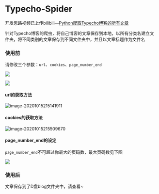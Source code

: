 # Typecho-Spider

开发思路视频已上传bilibili—[Python爬取Typecho博客的所有文章](https://www.bilibili.com/video/BV1PA411E7N4)

针对Typecho博客的爬虫，将自己博客的文章保存到本地，以所有分类名建立文件夹，将不同类别的文章保存到不同文件夹中，并且以文章标题作为文件名

### 使用前

请修改三个参数：`url`、`cookies`、`page_number_end`

![](https://i.loli.net/2020/10/15/XwS32saufAdjEIq.png)

![](https://i.loli.net/2020/10/15/i5JIrxEz4pv3Qen.png)

#### url的获取方法

![image-20201015215141911](https://i.loli.net/2020/10/15/VbgRaXBK6HJm7fN.png)

#### cookies的获取方法

![image-20201015215509670](https://i.loli.net/2020/10/15/VUdRS3YefjkqlTP.png)

#### page_number_end的设定

`page_number_end`不可超过你最大的页码数，最大页码数见下图

![](https://i.loli.net/2020/10/15/DAca8Wxs5wgZkTV.png#shadow)

### 使用后

文章保存到了D盘blog文件夹中，请查看~